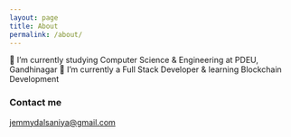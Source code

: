 ```yaml
---
layout: page
title: About
permalink: /about/
---
```


📖 I’m currently studying Computer Science & Engineering at PDEU, Gandhinagar
🌱 I’m currently a Full Stack Developer & learning Blockchain Development

### Contact me

[jemmydalsaniya@gmail.com](mailto:jemmydalsaniya@gmail.com)

